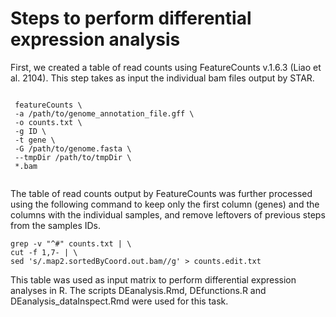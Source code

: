 # Steps to perform differential expression analysis


First, we created a table of read counts using FeatureCounts v.1.6.3 (Liao et al. 2104). This step takes as input the individual bam files output by STAR.
```
 
 featureCounts \
 -a /path/to/genome_annotation_file.gff \
 -o counts.txt \
 -g ID \
 -t gene \
 -G /path/to/genome.fasta \
 --tmpDir /path/to/tmpDir \
 *.bam
 
  ```
The table of read counts output by FeatureCounts was further processed using the following command to keep only the first column (genes) and the columns with the individual samples, and remove leftovers of previous steps from the samples IDs.
```
grep -v "^#" counts.txt | \
cut -f 1,7- | \
sed 's/.map2.sortedByCoord.out.bam//g' > counts.edit.txt
```
This table was used as input matrix to perform differential expression analyses in R. 
The scripts DEanalysis.Rmd, DEfunctions.R and DEanalysis_dataInspect.Rmd were used for this task.
